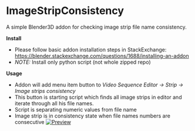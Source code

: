 # ImageStripConsistency
A simple Blender3D addon for checking image strip file name consistency.

**Install**
* Please follow basic addon installation steps in StackExchange: https://blender.stackexchange.com/questions/1688/installing-an-addon
* *NOTE:* Install only python script (not whole zipped repo) 

**Usage**
* Addon will add menu item button to *Video Sequence Editor -> Strip -> Image strips consistency*
* This button is starting script which finds all image strips in editor and iterate through all his file names. 
* Script is separating numeric values from file name
* Image strip is in consistency state when file names numbers are consecutive 
[![Preview](https://img.youtube.com/vi/QYyP4bG7gQU/0.jpg)](https://www.youtube.com/watch?v=QYyP4bG7gQU)
